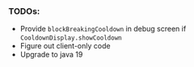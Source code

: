 ### TODOs:
- Provide `blockBreakingCooldown` in debug screen if `CooldownDisplay.showCooldown`
- Figure out client-only code
- Upgrade to java 19
